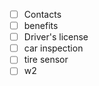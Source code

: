 - [ ] Contacts
- [ ] benefits
- [ ] Driver's license
- [ ] car inspection
- [ ] tire sensor
- [ ] w2